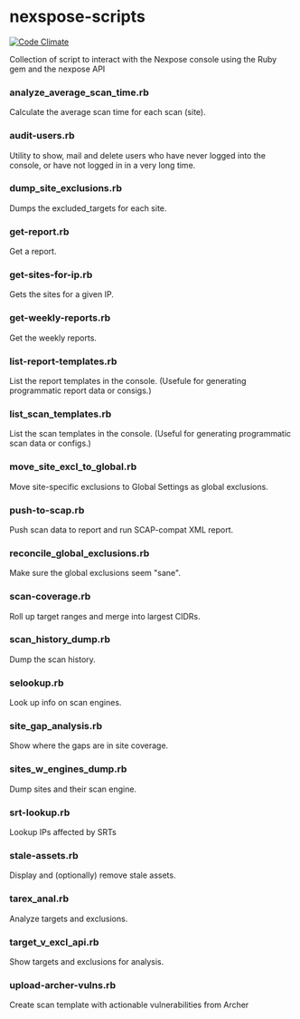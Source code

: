 # nexspose-scripts
[![Code Climate](https://codeclimate.com/github/d4t4king/nexpose-scripts/badges/gpa.svg)](https://codeclimate.com/github/d4t4king/nexpose-scripts)

Collection of script to interact with the Nexpose console using the Ruby gem and the nexpose API

### analyze_average_scan_time.rb
  Calculate the average scan time for each scan (site).

### audit-users.rb
  Utility to show, mail and delete users who have never logged into the console, or have not logged in in a very long time.

### dump_site_exclusions.rb
  Dumps the excluded_targets for each site.

### get-report.rb
  Get a report.

### get-sites-for-ip.rb
  Gets the sites for a given IP.

### get-weekly-reports.rb
  Get the weekly reports.

### list-report-templates.rb
  List the report templates in the console.  (Usefule for generating programmatic report data or consigs.)

### list_scan_templates.rb
  List the scan templates in the console.  (Useful for generating programmatic scan data or configs.)

### move_site_excl_to_global.rb
  Move site-specific exclusions to Global Settings as global exclusions.

### push-to-scap.rb
  Push scan data to report and run SCAP-compat XML report.

### reconcile_global_exclusions.rb
  Make sure the global exclusions seem "sane".

### scan-coverage.rb
  Roll up target ranges and merge into largest CIDRs.

### scan_history_dump.rb
  Dump the scan history.

### selookup.rb
  Look up info on scan engines.

### site_gap_analysis.rb
  Show where the gaps are in site coverage.

### sites_w_engines_dump.rb
  Dump sites and their scan engine.

### srt-lookup.rb
  Lookup IPs affected by SRTs

### stale-assets.rb
  Display and (optionally) remove stale assets.

### tarex_anal.rb
  Analyze targets and exclusions.

### target_v_excl_api.rb
  Show targets and exclusions for analysis.

### upload-archer-vulns.rb
  Create scan template with actionable vulnerabilities from Archer

